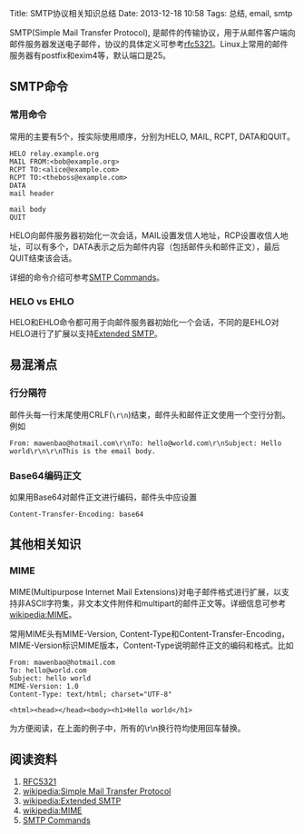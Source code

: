 Title: SMTP协议相关知识总结
Date: 2013-12-18 10:58
Tags: 总结, email, smtp

[1]: http://tools.ietf.org/html/rfc5321 "RFC5321"
[2]: http://en.wikipedia.org/wiki/Simple_Mail_Transfer_Protocol
[3]: http://the-welters.com/professional/smtp.html "SMTP Commands"
[4]: http://en.wikipedia.org/wiki/MIME
[5]: http://en.wikipedia.org/wiki/Extended_SMTP

SMTP(Simple Mail Transfer Protocol), 是邮件的传输协议，用于从邮件客户端向邮件服务器发送电子邮件，协议的具体定义可参考[rfc5321][1]。Linux上常用的邮件服务器有postfix和exim4等，默认端口是25。

## SMTP命令
### 常用命令
常用的主要有5个，按实际使用顺序，分别为HELO, MAIL, RCPT, DATA和QUIT。

    HELO relay.example.org
    MAIL FROM:<bob@example.org>
    RCPT TO:<alice@example.com>
    RCPT TO:<theboss@example.com>
    DATA
    mail header

    mail body
    QUIT

HELO向邮件服务器初始化一次会话，MAIL设置发信人地址，RCP设置收信人地址，可以有多个，DATA表示之后为邮件内容（包括邮件头和邮件正文），最后QUIT结束该会话。

详细的命令介绍可参考[SMTP Commands][3]。

### HELO vs EHLO
HELO和EHLO命令都可用于向邮件服务器初始化一个会话，不同的是EHLO对HELO进行了扩展以支持[Extended SMTP][2]。

## 易混淆点
### 行分隔符
邮件头每一行末尾使用CRLF(`\r\n`)结束，邮件头和邮件正文使用一个空行分割。例如

    From: mawenbao@hotmail.com\r\nTo: hello@world.com\r\nSubject: Hello world\r\n\r\nThis is the email body.

### Base64编码正文
如果用Base64对邮件正文进行编码，邮件头中应设置

    Content-Transfer-Encoding: base64

## 其他相关知识
### MIME
MIME(Multipurpose Internet Mail Extensions)对电子邮件格式进行扩展，以支持非ASCII字符集，非文本文件附件和multipart的邮件正文等。详细信息可参考[wikipedia:MIME][4]。

常用MIME头有MIME-Version, Content-Type和Content-Transfer-Encoding，MIME-Version标识MIME版本，Content-Type说明邮件正文的编码和格式。比如

    From: mawenbao@hotmail.com
    To: hello@world.com
    Subject: hello world
    MIME-Version: 1.0
    Content-Type: text/html; charset="UTF-8"

    <html><head></head><body><h1>Hello world</h1>

为方便阅读，在上面的例子中，所有的\r\n换行符均使用回车替换。

## 阅读资料
1. [RFC5321][1]
2. [wikipedia:Simple Mail Transfer Protocol][2]
3. [wikipedia:Extended SMTP][5]
4. [wikipedia:MIME][4]
5. [SMTP Commands][3]

